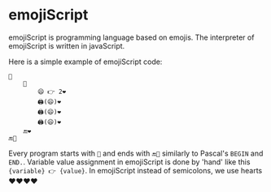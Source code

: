 # emojiScript

emojiScript is programming language based on emojis. The interpreter of emojiScript is written in javaScript.

Here is a simple example of emojiScript code:

	🏃
		🏃
			😄 👉 2❤️
			🖨(😄)❤️
			🖨(😄)❤️
			🖨(😄)❤️
		🔚❤️
	🔚🏁

Every program starts with `🏃` and ends with `🔚🏁` similarly to Pascal's `BEGIN` and `END.`.
Variable value assignment in emojiScript is done by 'hand' like this `{variable} 👉 {value}`.
In emojiScript instead of semicolons, we use hearts ❤️❤️❤️❤️